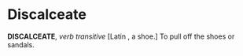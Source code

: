 # Discalceate

**DISCALCEATE**, _verb transitive_ \[Latin , a shoe.\] To pull off the shoes or sandals.